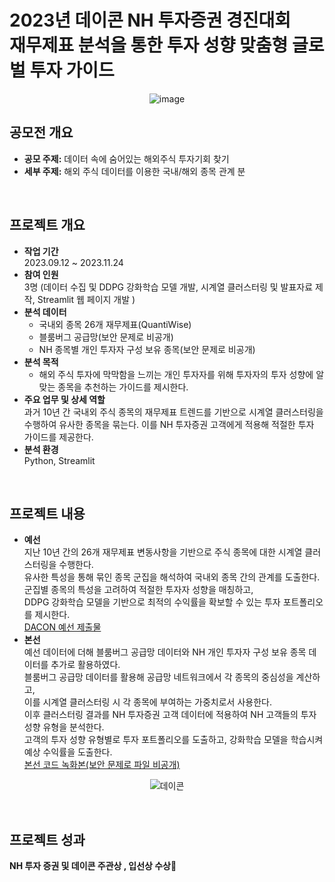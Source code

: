 # 2023년 데이콘 NH 투자증권 경진대회 <br> 재무제표 분석을 통한 투자 성향 맞춤형 글로벌 투자 가이드

<div align="center">

![image](https://github.com/jayjinnie/Customized-Investment-Guideline/assets/65335952/3cb9d5ac-6e67-45cb-9d8f-ea7af06db209)
</div>

## 공모전 개요
* **공모 주제:** 데이터 속에 숨어있는 해외주식 투자기회 찾기
* **세부 주제:** 해외 주식 데이터를 이용한 국내/해외 종목 관계 분

<br>

## 프로젝트 개요
* **작업 기간**<br>
  2023.09.12 ~ 2023.11.24
* **참여 인원** <br>
  3명 (데이터 수집 및 DDPG 강화학습 모델 개발, 시계열 클러스터링 및 발표자료 제작, Streamlit 웹 페이지 개발 )
* **분석 데이터** <br>
  * 국내외 종목 26개 재무제표(QuantiWise)
  * 블룸버그 공급망(보안 문제로 비공개)
  * NH 종목별 개인 투자자 구성 보유 종목(보안 문제로 비공개)
* **분석 목적** <br>
  * 해외 주식 투자에 막막함을 느끼는 개인 투자자를 위해 투자자의 투자 성향에 알맞는 종목을 추천하는 가이드를 제시한다.
* **주요 업무 및 상세 역할** <br>
  과거 10년 간 국내외 주식 종목의 재무제표 트렌드를 기반으로 시계열 클러스터링을 수행하여 유사한 종목을 묶는다. 이를 NH 투자증권 고객에게 적용해 적절한 투자 가이드를 제공한다. 
* **분석 환경** <br>
  Python, Streamlit

<br>

## 프로젝트 내용
* **예선**<br>
  지난 10년 간의 26개 재무제표 변동사항을 기반으로 주식 종목에 대한 시계열 클러스터링을 수행한다. <br>
  유사한 특성을 통해 묶인 종목 군집을 해석하여 국내외 종목 간의 관계를 도출한다. <br>
  군집별 종목의 특성을 고려하여 적절한 투자자 성향을 매칭하고, <br>
  DDPG 강화학습 모델을 기반으로 최적의 수익률을 확보할 수 있는 투자 포트폴리오를 제시한다.<br>
  <a href="https://dacon.io/competitions/official/236145/codeshare/9005?page=1&dtype=random">DACON 예선 제출물</a>
* **본선**<br>
  예선 데이터에 더해 블룸버그 공급망 데이터와 NH 개인 투자자 구성 보유 종목 데이터를 추가로 활용하였다. <br>
  블룸버그 공급망 데이터를 활용해 공급망 네트워크에서 각 종목의 중심성을 계산하고, <br>
  이를 시계열 클러스터링 시 각 종목에 부여하는 가중치로서 사용한다. <br>
  이후 클러스터링 결과를 NH 투자증권 고객 데이터에 적용하여 NH 고객들의 투자 성향 유형을 분석한다. <br>
  고객의 투자 성향 유형별로 투자 포트폴리오를 도출하고, 강화학습 모델을 학습시켜 예상 수익률을 도출한다.<br>
  <a href="https://drive.google.com/file/d/1PgsIEMTzLm3sZWR7qfyuQvCOdDog7301/view?usp=sharing"> 본선 코드 녹화본(보안 문제로 파일 비공개)</a>

<div align="center">

![데이콘](https://github.com/jayjinnie/Customized-Investment-Guideline/assets/65335952/27b0d831-a7bd-4f8c-b5af-b6ba9c776812)
</div>

<br>

## 프로젝트 성과
**NH 투자 증권 및 데이콘 주관상 , 입선상 수상🎉**
